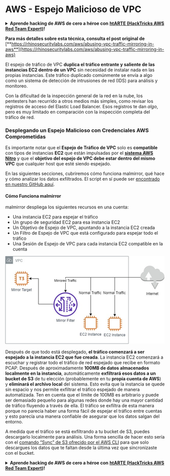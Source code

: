 # AWS - Espejo Malicioso de VPC

<details>

<summary><strong>Aprende hacking de AWS de cero a héroe con</strong> <a href="https://training.hacktricks.xyz/courses/arte"><strong>htARTE (HackTricks AWS Red Team Expert)</strong></a><strong>!</strong></summary>

Otras formas de apoyar a HackTricks:

* Si quieres ver a tu **empresa anunciada en HackTricks** o **descargar HackTricks en PDF** revisa los [**PLANES DE SUSCRIPCIÓN**](https://github.com/sponsors/carlospolop)!
* Consigue el [**merchandising oficial de PEASS & HackTricks**](https://peass.creator-spring.com)
* Descubre [**La Familia PEASS**](https://opensea.io/collection/the-peass-family), nuestra colección de [**NFTs**](https://opensea.io/collection/the-peass-family) exclusivos
* **Únete al** 💬 [**grupo de Discord**](https://discord.gg/hRep4RUj7f) o al [**grupo de telegram**](https://t.me/peass) o **sígueme** en **Twitter** 🐦 [**@carlospolopm**](https://twitter.com/carlospolopm)**.**
* **Comparte tus trucos de hacking enviando PRs a los repositorios de GitHub de** [**HackTricks**](https://github.com/carlospolop/hacktricks) y [**HackTricks Cloud**](https://github.com/carlospolop/hacktricks-cloud).

</details>

**Para más detalles sobre esta técnica, consulta el post original de** [**https://rhinosecuritylabs.com/aws/abusing-vpc-traffic-mirroring-in-aws**](https://rhinosecuritylabs.com/aws/abusing-vpc-traffic-mirroring-in-aws)

El espejo de tráfico de VPC **duplica el tráfico entrante y saliente de las instancias EC2 dentro de un VPC** sin necesidad de instalar nada en las propias instancias. Este tráfico duplicado comúnmente se envía a algo como un sistema de detección de intrusiones de red (IDS) para análisis y monitoreo.

Con la dificultad de la inspección general de la red en la nube, los pentesters han recurrido a otros medios más simples, como revisar los registros de acceso del Elastic Load Balancer. Esos registros te dan _algo_, pero es muy limitado en comparación con la inspección completa del tráfico de red.

### Desplegando un Espejo Malicioso con Credenciales AWS Comprometidas

Es importante notar que el **Espejo de Tráfico de VPC** solo es **compatible** con tipos de instancias **EC2** que están impulsadas por el [**sistema AWS Nitro**](https://aws.amazon.com/ec2/nitro/) y que el **objetivo del espejo de VPC debe estar dentro del mismo VPC** que cualquier host que esté siendo espejado.

En las siguientes secciones, cubriremos cómo funciona malmirror, qué hace y cómo analizar los datos exfiltrados. El script en sí puede ser [encontrado en nuestro GitHub aquí](https://github.com/RhinoSecurityLabs/Cloud-Security-Research/tree/master/AWS/malmirror/).

#### Cómo Funciona malmirror

malmirror despliega los siguientes recursos en una cuenta:

* Una instancia EC2 para espejar el tráfico
* Un grupo de seguridad EC2 para esa instancia EC2
* Un Objetivo de Espejo de VPC, apuntando a la instancia EC2 creada
* Un Filtro de Espejo de VPC que está configurado para espejar todo el tráfico
* Una Sesión de Espejo de VPC para cada instancia EC2 compatible en la cuenta

![](<../../../../.gitbook/assets/image (72).png>)

Después de que todo está desplegado, **el tráfico comenzará a ser espejado a la instancia EC2 que fue creada**. La instancia EC2 comenzará a escuchar y registrar todo el tráfico de red espejado que recibe en formato PCAP. Después de aproximadamente **100MB de datos almacenados localmente en la instancia**, automáticamente **exfiltrará esos datos a un bucket de S3** de tu elección (probablemente en tu **propia cuenta de AWS**) y **eliminará el archivo local** del sistema. Esto evita que la instancia se quede sin espacio y nos permite exfiltrar el tráfico espejado de manera automatizada. Ten en cuenta que el límite de 100MB es arbitrario y puede ser demasiado pequeño para algunas redes donde hay una mayor cantidad de tráfico fluyendo a través de ella. El tráfico se exfiltra de esta manera porque no parecía haber una forma fácil de espejar el tráfico entre cuentas y esto parecía una manera confiable de asegurar que los datos salgan del entorno.

A medida que el tráfico se está exfiltrando a tu bucket de S3, puedes descargarlo localmente para análisis. Una forma sencilla de hacer esto sería con el [comando “Sync” de S3 ofrecido por el AWS CLI](https://docs.aws.amazon.com/cli/latest/reference/s3/sync.html) para que solo descargues los datos que te faltan desde la última vez que sincronizaste con el bucket.

<details>

<summary><strong>Aprende hacking de AWS de cero a héroe con</strong> <a href="https://training.hacktricks.xyz/courses/arte"><strong>htARTE (HackTricks AWS Red Team Expert)</strong></a><strong>!</strong></summary>

Otras formas de apoyar a HackTricks:

* Si quieres ver a tu **empresa anunciada en HackTricks** o **descargar HackTricks en PDF** revisa los [**PLANES DE SUSCRIPCIÓN**](https://github.com/sponsors/carlospolop)!
* Consigue el [**merchandising oficial de PEASS & HackTricks**](https://peass.creator-spring.com)
* Descubre [**La Familia PEASS**](https://opensea.io/collection/the-peass-family), nuestra colección de [**NFTs**](https://opensea.io/collection/the-peass-family) exclusivos
* **Únete al** 💬 [**grupo de Discord**](https://discord.gg/hRep4RUj7f) o al [**grupo de telegram**](https://t.me/peass) o **sígueme** en **Twitter** 🐦 [**@carlospolopm**](https://twitter.com/carlospolopm)**.**
* **Comparte tus trucos de hacking enviando PRs a los repositorios de GitHub de** [**HackTricks**](https://github.com/carlospolop/hacktricks) y [**HackTricks Cloud**](https://github.com/carlospolop/hacktricks-cloud).

</details>

